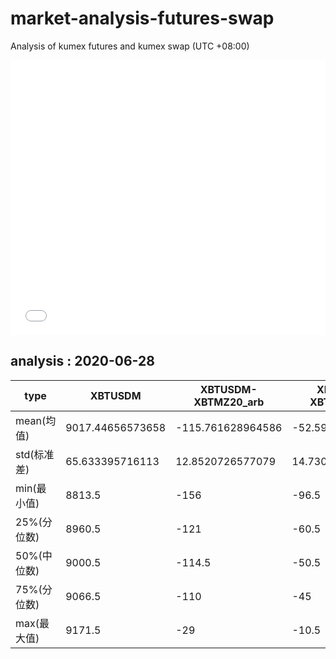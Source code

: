 # market-analysis-futures-swap
Analysis of kumex futures and kumex swap (UTC +08:00)

<iframe width="100%" height="440" src="./data.html" frameborder="no" border="0" scrolling="no"></iframe>

## analysis : 2020-06-28

type|XBTUSDM|XBTUSDM-XBTMZ20_arb|XBTUSDM-XBTMU20_arb|
---|---|---|---
mean(均值) | 9017.44656573658 | -115.761628964586 | -52.5942943207269
std(标准差) | 65.633395716113 | 12.8520726577079 | 14.7303754799576
min(最小值) | 8813.5 | -156 | -96.5
25%(分位数) | 8960.5 | -121 | -60.5
50%(中位数) | 9000.5 | -114.5 | -50.5
75%(分位数) | 9066.5 | -110 | -45
max(最大值) | 9171.5 | -29 | -10.5
